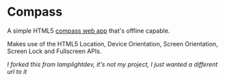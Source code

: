 # Compass

A simple HTML5 [compass web app](https://csumpasd.github.io/compass) that's offline capable.

Makes use of the HTML5 Location, Device Orientation, Screen Orientation, Screen Lock and Fullscreen APIs.

*I forked this from lamplightdev, it's not my project, I just wanted a different url to it*
